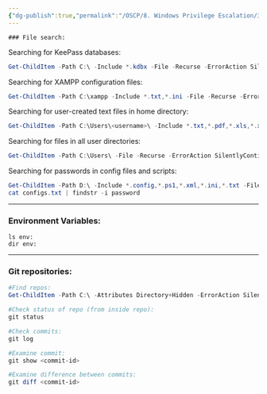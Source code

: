 ```yaml
---
{"dg-publish":true,"permalink":"/OSCP/8. Windows Privilege Escalation/3. Finding Secrets/"}
---
```


	### File search:
Searching for KeePass databases:
```powershell
Get-ChildItem -Path C:\ -Include *.kdbx -File -Recurse -ErrorAction SilentlyContinue
```

Searching for XAMPP configuration files:
```powershell
Get-ChildItem -Path C:\xampp -Include *.txt,*.ini -File -Recurse -ErrorAction SilentlyContinue
```

Searching for user-created text files in home directory:
```powershell
Get-ChildItem -Path C:\Users\<username>\ -Include *.txt,*.pdf,*.xls,*.xlsx,*.doc,*.docx -File -Recurse -ErrorAction SilentlyContinue
```

Searching for files in all user directories:
```powershell
Get-ChildItem -Path C:\Users\ -File -Recurse -ErrorAction SilentlyContinue
```

Searching for passwords in config files and scripts:
```powershell
Get-ChildItem -Path D:\ -Include *.config,*.ps1,*.xml,*.ini,*.txt -File -Recurse -ErrorAction SilentlyContinue | Select-Object -ExpandProperty Name > configs.txt
cat configs.txt | findstr -i password
```

---------------
### Environment Variables:
```
ls env:
dir env:
```
---------
### Git repositories:
```powershell
#Find repos:
Get-ChildItem -Path C:\ -Attributes Directory+Hidden -ErrorAction SilentlyContinue -Filter ".git" -Recurse

#Check status of repo (from inside repo):
git status

#Check commits:
git log

#Examine commit:
git show <commit-id>

#Examine difference between commits:
git diff <commit-id>
```

